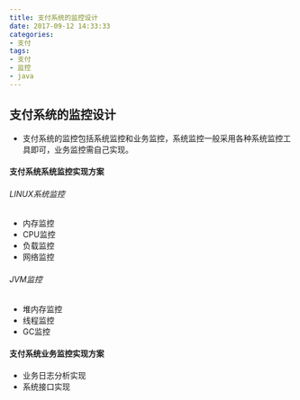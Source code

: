 ```yaml
---
title: 支付系统的监控设计
date: 2017-09-12 14:33:33
categories: 
- 支付
tags:
- 支付
- 监控
- java
---
```



## 支付系统的监控设计

- 支付系统的监控包括系统监控和业务监控，系统监控一般采用各种系统监控工具即可，业务监控需自己实现。

#### 支付系统系统监控实现方案

###### LINUX系统监控
- 内存监控
- CPU监控
- 负载监控
- 网络监控
###### JVM监控
- 堆内存监控
- 线程监控
- GC监控

#### 支付系统业务监控实现方案

- 业务日志分析实现
- 系统接口实现
